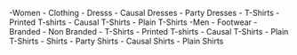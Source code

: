 -Women
    - Clothing
        - Dresss
            - Causal Dresses
            - Party Dresses
    - T-Shirts
        - Printed T-shirts
        - Causal T-Shirts
        - Plain T-Shirts
-Men
    - Footwear
        - Branded
        - Non Branded
    - T-Shirts
        - Printed T-shirts
        - Causal T-Shirts
        - Plain T-Shirts
    - Shirts
        - Party Shirts
        - Causal Shirts
        - Plain Shirts
